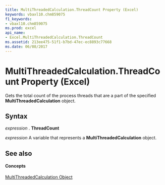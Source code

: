 ```yaml
---
title: MultiThreadedCalculation.ThreadCount Property (Excel)
keywords: vbaxl10.chm859075
f1_keywords:
- vbaxl10.chm859075
ms.prod: excel
api_name:
- Excel.MultiThreadedCalculation.ThreadCount
ms.assetid: 213ee475-51f1-b7bd-47ec-ec8893c77668
ms.date: 06/08/2017
---
```



# MultiThreadedCalculation.ThreadCount Property (Excel)

Gets the total count of the process threads that are a part of the specified  **MultiThreadedCalculation** object.


## Syntax

 _expression_ . **ThreadCount**

 _expression_ A variable that represents a **MultiThreadedCalculation** object.


## See also


#### Concepts


[MultiThreadedCalculation Object](multithreadedcalculation-object-excel.md)


